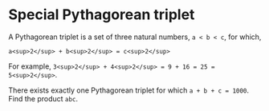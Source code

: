 # Special Pythagorean triplet

A Pythagorean triplet is a set of three natural numbers, `a < b < c`, for which,

`a<sup>2</sup> + b<sup>2</sup> = c<sup>2</sup>`

For example, `3<sup>2</sup> + 4<sup>2</sup> = 9 + 16 = 25 = 5<sup>2</sup>`.

There exists exactly one Pythagorean triplet for which `a + b + c = 1000`. Find
the product `abc`.
